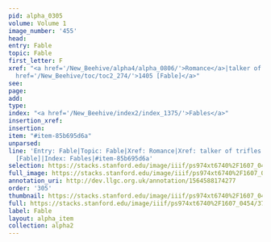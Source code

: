 ```yaml
---
pid: alpha_0305
volume: Volume 1
image_number: '455'
head: 
entry: Fable
topic: Fable
first_letter: F
xref: "<a href='/New_Beehive/alpha4/alpha_0806/'>Romance</a>|talker of trifles|<a
  href='/New_Beehive/toc/toc2_274/'>1405 [Fable]</a>"
see: 
page: 
add: 
type: 
index: "<a href='/New_Beehive/index2/index_1375/'>Fables</a>"
insertion_xref: 
insertion: 
item: "#item-85b695d6a"
unparsed: 
line: 'Entry: Fable|Topic: Fable|Xref: Romance|Xref: talker of trifles|XRef: 1405
  [Fable]|Index: Fables|#item-85b695d6a'
selection: https://stacks.stanford.edu/image/iiif/ps974xt6740%2F1607_0454/371,4101,3081,488/full/0/default.jpg
full_image: https://stacks.stanford.edu/image/iiif/ps974xt6740%2F1607_0454/full/full/0/default.jpg
annotation_uri: http://dev.llgc.org.uk/annotation/1564588174277
order: '305'
thumbnail: https://stacks.stanford.edu/image/iiif/ps974xt6740%2F1607_0454/371,4101,600,180/250,/0/default.jpg
full: https://stacks.stanford.edu/image/iiif/ps974xt6740%2F1607_0454/371,4101,3081,488/full/0/default.jpg
label: Fable
layout: alpha_item
collection: alpha2
---
```

